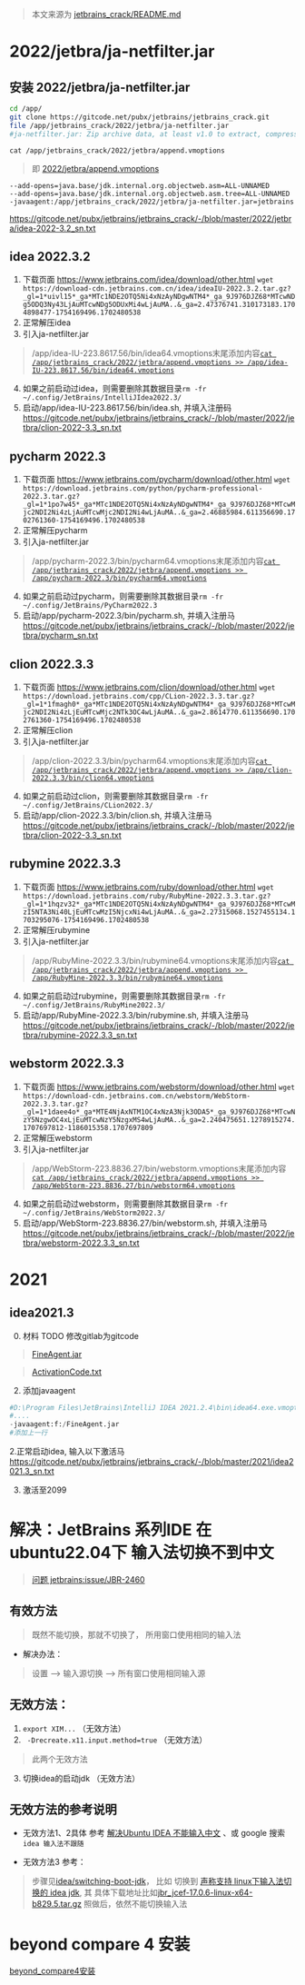 > 本文来源为 [jetbrains_crack/README.md](https://gitcode.net/pubx/jetbrains/jetbrains_crack/-/blob/master/README.md)
# 2022/jetbra/ja-netfilter.jar 

## 安装 2022/jetbra/ja-netfilter.jar 
```bash
cd /app/
git clone https://gitcode.net/pubx/jetbrains/jetbrains_crack.git
file /app/jetbrains_crack/2022/jetbra/ja-netfilter.jar 
#ja-netfilter.jar: Zip archive data, at least v1.0 to extract, compression method=deflate
```
 
 ```cat /app/jetbrains_crack/2022/jetbra/append.vmoptions ```
>  即 [2022/jetbra/append.vmoptions](https://gitcode.net/pubx/jetbrains/jetbrains_crack/-/blob/master/2022/jetbra/append.vmoptions)
```text
--add-opens=java.base/jdk.internal.org.objectweb.asm=ALL-UNNAMED
--add-opens=java.base/jdk.internal.org.objectweb.asm.tree=ALL-UNNAMED
-javaagent:/app/jetbrains_crack/2022/jetbra/ja-netfilter.jar=jetbrains
```

https://gitcode.net/pubx/jetbrains/jetbrains_crack/-/blob/master/2022/jetbra/idea-2022-3.2_sn.txt


## idea 2022.3.2
1. 下载页面 https://www.jetbrains.com/idea/download/other.html
```wget https://download-cdn.jetbrains.com.cn/idea/ideaIU-2022.3.2.tar.gz?_gl=1*uivl15*_ga*MTc1NDE2OTQ5Ni4xNzAyNDgwNTM4*_ga_9J976DJZ68*MTcwNDg5ODQ3Ny43LjAuMTcwNDg5ODUxMi4wLjAuMA..&_ga=2.47376741.310173183.1704898477-1754169496.1702480538```
2. 正常解压idea
3. 引入ja-netfilter.jar
>/app/idea-IU-223.8617.56/bin/idea64.vmoptions末尾添加内容[```cat /app/jetbrains_crack/2022/jetbra/append.vmoptions >> /app/idea-IU-223.8617.56/bin/idea64.vmoptions```](https://gitcode.net/pubx/jetbrains/jetbrains_crack/-/blob/master/2022/jetbra/append.vmoptions)
4. 如果之前启动过idea，则需要删除其数据目录```rm -fr ~/.config/JetBrains/IntelliJIdea2022.3/```
5. 启动/app/idea-IU-223.8617.56/bin/idea.sh, 并填入注册码 https://gitcode.net/pubx/jetbrains/jetbrains_crack/-/blob/master/2022/jetbra/clion-2022-3.3_sn.txt



## pycharm 2022.3
1. 下载页面 https://www.jetbrains.com/pycharm/download/other.html
```wget https://download.jetbrains.com/python/pycharm-professional-2022.3.tar.gz?_gl=1*1po7w45*_ga*MTc1NDE2OTQ5Ni4xNzAyNDgwNTM4*_ga_9J976DJZ68*MTcwMjc2NDI2Ni4zLjAuMTcwMjc2NDI2Ni4wLjAuMA..&_ga=2.46885984.611356690.1702761360-1754169496.1702480538```
2. 正常解压pycharm
3. 引入ja-netfilter.jar
>/app/pycharm-2022.3/bin/pycharm64.vmoptions末尾添加内容[```cat /app/jetbrains_crack/2022/jetbra/append.vmoptions >> /app/pycharm-2022.3/bin/pycharm64.vmoptions```](https://gitcode.net/pubx/jetbrains/jetbrains_crack/-/blob/master/2022/jetbra/append.vmoptions)
4. 如果之前启动过pycharm，则需要删除其数据目录```rm -fr ~/.config/JetBrains/PyCharm2022.3```
5. 启动/app/pycharm-2022.3/bin/pycharm.sh, 并填入注册马 https://gitcode.net/pubx/jetbrains/jetbrains_crack/-/blob/master/2022/jetbra/pycharm_sn.txt

## clion 2022.3.3
1. 下载页面 https://www.jetbrains.com/clion/download/other.html
```wget  https://download.jetbrains.com/cpp/CLion-2022.3.3.tar.gz?_gl=1*1fmagh0*_ga*MTc1NDE2OTQ5Ni4xNzAyNDgwNTM4*_ga_9J976DJZ68*MTcwMjc2NDI2Ni4zLjEuMTcwMjc2NTk3OC4wLjAuMA..&_ga=2.8614770.611356690.1702761360-1754169496.1702480538```
2. 正常解压clion
3. 引入ja-netfilter.jar
>/app/clion-2022.3.3/bin/pycharm64.vmoptions末尾添加内容[```cat /app/jetbrains_crack/2022/jetbra/append.vmoptions >> /app/clion-2022.3.3/bin/clion64.vmoptions```](https://gitcode.net/pubx/jetbrains/jetbrains_crack/-/blob/master/2022/jetbra/append.vmoptions)
4. 如果之前启动过clion，则需要删除其数据目录```rm -fr ~/.config/JetBrains/CLion2022.3/```
5. 启动/app/clion-2022.3.3/bin/clion.sh, 并填入注册马 https://gitcode.net/pubx/jetbrains/jetbrains_crack/-/blob/master/2022/jetbra/clion-2022-3.3_sn.txt


## rubymine 2022.3.3
1. 下载页面 https://www.jetbrains.com/ruby/download/other.html
```wget https://download.jetbrains.com/ruby/RubyMine-2022.3.3.tar.gz?_gl=1*1hqzv32*_ga*MTc1NDE2OTQ5Ni4xNzAyNDgwNTM4*_ga_9J976DJZ68*MTcwMzI5NTA3Ni40LjEuMTcwMzI5NjcxNi4wLjAuMA..&_ga=2.27315068.1527455134.1703295076-1754169496.1702480538```
2. 正常解压rubymine
3. 引入ja-netfilter.jar
>/app/RubyMine-2022.3.3/bin/rubymine64.vmoptions末尾添加内容[```cat /app/jetbrains_crack/2022/jetbra/append.vmoptions >> /app/RubyMine-2022.3.3/bin/rubymine64.vmoptions```](https://gitcode.net/pubx/jetbrains/jetbrains_crack/-/blob/master/2022/jetbra/append.vmoptions)
4. 如果之前启动过rubymine，则需要删除其数据目录```rm -fr ~/.config/JetBrains/RubyMine2022.3/```
5. 启动/app/RubyMine-2022.3.3/bin/rubymine.sh, 并填入注册马 https://gitcode.net/pubx/jetbrains/jetbrains_crack/-/blob/master/2022/jetbra/rubymine-2022.3.3_sn.txt


## webstorm 2022.3.3
1. 下载页面 https://www.jetbrains.com/webstorm/download/other.html
```wget https://download-cdn.jetbrains.com.cn/webstorm/WebStorm-2022.3.3.tar.gz?_gl=1*1daee4o*_ga*MTE4NjAxNTM1OC4xNzA3Njk3ODA5*_ga_9J976DJZ68*MTcwNzY5NzgwOC4xLjEuMTcwNzY5NzgxMS4wLjAuMA..&_ga=2.240475651.1278915274.1707697812-1186015358.1707697809```
2. 正常解压webstorm
3. 引入ja-netfilter.jar
>/app/WebStorm-223.8836.27/bin/webstorm.vmoptions末尾添加内容[```cat /app/jetbrains_crack/2022/jetbra/append.vmoptions >> /app/WebStorm-223.8836.27/bin/webstorm64.vmoptions```](https://gitcode.net/pubx/jetbrains/jetbrains_crack/-/blob/master/2022/jetbra/append.vmoptions)
4. 如果之前启动过webstorm，则需要删除其数据目录```rm -fr ~/.config/JetBrains/WebStorm2022.3/```
5. 启动/app/WebStorm-223.8836.27/bin/webstorm.sh, 并填入注册马 https://gitcode.net/pubx/jetbrains/jetbrains_crack/-/blob/master/2022/jetbra/webstorm-2022.3.3_sn.txt

# 2021
##  idea2021.3


0. 材料 TODO 修改gitlab为gitcode
> [FineAgent.jar](https://gitlab.com/pubz/jetbrains-crack/-/raw/main/2021.3/FineAgent.jar)

> [ActivationCode.txt](https://gitlab.com/pubz/jetbrains-crack/-/raw/main/2021.3/ActivationCode.txt)

2. 添加javaagent
```python
#D:\Program Files\JetBrains\IntelliJ IDEA 2021.2.4\bin\idea64.exe.vmoptions
#....
-javaagent:f:/FineAgent.jar
#添加上一行
```

2.正常启动idea, 输入以下激活马 https://gitcode.net/pubx/jetbrains/jetbrains_crack/-/blob/master/2021/idea2021.3_sn.txt


3. 激活至2099



# 解决：JetBrains 系列IDE 在ubuntu22.04下 输入法切换不到中文
> [问题 jetbrains:issue/JBR-2460](https://youtrack.jetbrains.com/issue/JBR-2460)

## 有效方法
> 既然不能切换，那就不切换了， 所用窗口使用相同的输入法

- 解决办法：
> 设置 -->  输入源切换  --> 所有窗口使用相同输入源


##  无效方法： 
1. ```export XIM...```  （无效方法）
2. ``` -Drecreate.x11.input.method=true``` （无效方法）
> 此两个无效方法 
3.  切换idea的启动jdk （无效方法）


## 无效方法的参考说明
- 无效方法1、2具体 参考 [解决Ubuntu IDEA 不能输入中文](https://cloud.tencent.com/developer/article/1929886) 、或 google 搜索 ```idea 输入法不跟随```

- 无效方法3 参考：
> 步骤见[idea/switching-boot-jdk](https://www.jetbrains.com/help/idea/switching-boot-jdk.html)， 比如 切换到 [声称支持 linux下输入法切换的 idea jdk](https://github.com/JetBrains/JetBrainsRuntime/releases/tag/jbr-release-17.0.6b829.5), 其 具体下载地址比如[jbr_jcef-17.0.6-linux-x64-b829.5.tar.gz](https://cache-redirector.jetbrains.com/intellij-jbr/jbr_jcef-17.0.6-linux-x64-b829.5.tar.gz)
> 照做后，依然不能切换输入法


# beyond compare 4 安装
[beyond_compare4安装](https://gitcode.net/pubx/jetbrains/jetbrains_crack/-/blob/master/beyond_compare/beyond_compare4.md)
